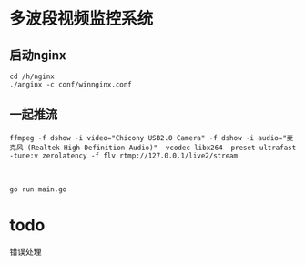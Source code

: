 # 多波段视频监控系统


## 启动nginx

```
cd /h/nginx
./anginx -c conf/winnginx.conf
```

## 一起推流

```
ffmpeg -f dshow -i video="Chicony USB2.0 Camera" -f dshow -i audio="麦克风 (Realtek High Definition Audio)" -vcodec libx264 -preset ultrafast -tune:v zerolatency -f flv rtmp://127.0.0.1/live2/stream
```

<br>

```
go run main.go
```

# todo
错误处理
